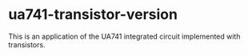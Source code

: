 # ua741-transistor-version
This is an application of the UA741 integrated circuit implemented with transistors.
